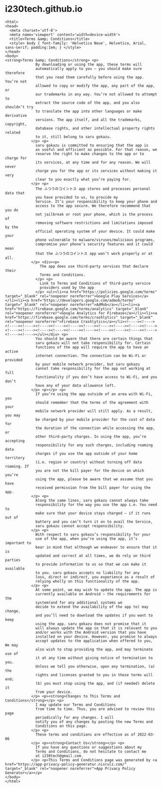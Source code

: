 # i230tech.github.io
<!DOCTYPE html>
    <html>
    <head>
      <meta charset='utf-8'>
      <meta name='viewport' content='width=device-width'>
      <title>Terms &amp; Conditions</title>
      <style> body { font-family: 'Helvetica Neue', Helvetica, Arial, sans-serif; padding:1em; } </style>
    </head>
    <body>
    <strong>Terms &amp; Conditions</strong> <p>
                  By downloading or using the app, these terms will
                  automatically apply to you – you should make sure therefore
                  that you read them carefully before using the app. You’re not
                  allowed to copy or modify the app, any part of the app, or
                  our trademarks in any way. You’re not allowed to attempt to
                  extract the source code of the app, and you also shouldn’t try
                  to translate the app into other languages or make derivative
                  versions. The app itself, and all the trademarks, copyright,
                  database rights, and other intellectual property rights related
                  to it, still belong to saru gokazu.
                </p> <p>
                  saru gokazu is committed to ensuring that the app is
                  as useful and efficient as possible. For that reason, we
                  reserve the right to make changes to the app or to charge for
                  its services, at any time and for any reason. We will never
                  charge you for the app or its services without making it very
                  clear to you exactly what you’re paying for.
                </p> <p>
                  The ふつうのコイントス app stores and processes personal data that
                  you have provided to us, to provide my
                  Service. It’s your responsibility to keep your phone and
                  access to the app secure. We therefore recommend that you do
                  not jailbreak or root your phone, which is the process of
                  removing software restrictions and limitations imposed by the
                  official operating system of your device. It could make your
                  phone vulnerable to malware/viruses/malicious programs,
                  compromise your phone’s security features and it could mean
                  that the ふつうのコイントス app won’t work properly or at all.
                </p> <div><p>
                    The app does use third-party services that declare their
                    Terms and Conditions.
                  </p> <p>
                    Link to Terms and Conditions of third-party service
                    providers used by the app
                  </p> <ul><li><a href="https://policies.google.com/terms" target="_blank" rel="noopener noreferrer">Google Play Services</a></li><li><a href="https://developers.google.com/admob/terms" target="_blank" rel="noopener noreferrer">AdMob</a></li><li><a href="https://firebase.google.com/terms/analytics" target="_blank" rel="noopener noreferrer">Google Analytics for Firebase</a></li><li><a href="https://firebase.google.com/terms/crashlytics" target="_blank" rel="noopener noreferrer">Firebase Crashlytics</a></li><!----><!----><!----><!----><!----><!----><!----><!----><!----><!----><!----><!----><!----><!----><!----><!----><!----><!----><!----><!----><!----><!----><!----><!----></ul></div> <p>
                  You should be aware that there are certain things that
                  saru gokazu will not take responsibility for. Certain
                  functions of the app will require the app to have an active
                  internet connection. The connection can be Wi-Fi or provided
                  by your mobile network provider, but saru gokazu
                  cannot take responsibility for the app not working at full
                  functionality if you don’t have access to Wi-Fi, and you don’t
                  have any of your data allowance left.
                </p> <p></p> <p>
                  If you’re using the app outside of an area with Wi-Fi, you
                  should remember that the terms of the agreement with your
                  mobile network provider will still apply. As a result, you may
                  be charged by your mobile provider for the cost of data for
                  the duration of the connection while accessing the app, or
                  other third-party charges. In using the app, you’re accepting
                  responsibility for any such charges, including roaming data
                  charges if you use the app outside of your home territory
                  (i.e. region or country) without turning off data roaming. If
                  you are not the bill payer for the device on which you’re
                  using the app, please be aware that we assume that you have
                  received permission from the bill payer for using the app.
                </p> <p>
                  Along the same lines, saru gokazu cannot always take
                  responsibility for the way you use the app i.e. You need to
                  make sure that your device stays charged – if it runs out of
                  battery and you can’t turn it on to avail the Service,
                  saru gokazu cannot accept responsibility.
                </p> <p>
                  With respect to saru gokazu’s responsibility for your
                  use of the app, when you’re using the app, it’s important to
                  bear in mind that although we endeavor to ensure that it is
                  updated and correct at all times, we do rely on third parties
                  to provide information to us so that we can make it available
                  to you. saru gokazu accepts no liability for any
                  loss, direct or indirect, you experience as a result of
                  relying wholly on this functionality of the app.
                </p> <p>
                  At some point, we may wish to update the app. The app is
                  currently available on Android – the requirements for the 
                  system(and for any additional systems we
                  decide to extend the availability of the app to) may change,
                  and you’ll need to download the updates if you want to keep
                  using the app. saru gokazu does not promise that it
                  will always update the app so that it is relevant to you
                  and/or works with the Android version that you have
                  installed on your device. However, you promise to always
                  accept updates to the application when offered to you, We may
                  also wish to stop providing the app, and may terminate use of
                  it at any time without giving notice of termination to you.
                  Unless we tell you otherwise, upon any termination, (a) the
                  rights and licenses granted to you in these terms will end;
                  (b) you must stop using the app, and (if needed) delete it
                  from your device.
                </p> <p><strong>Changes to This Terms and Conditions</strong></p> <p>
                  I may update our Terms and Conditions
                  from time to time. Thus, you are advised to review this page
                  periodically for any changes. I will
                  notify you of any changes by posting the new Terms and
                  Conditions on this page.
                </p> <p>
                  These terms and conditions are effective as of 2022-03-06
                </p> <p><strong>Contact Us</strong></p> <p>
                  If you have any questions or suggestions about my
                  Terms and Conditions, do not hesitate to contact me
                  at i230tech@gmail.com.
                </p> <p>This Terms and Conditions page was generated by <a href="https://app-privacy-policy-generator.nisrulz.com/" target="_blank" rel="noopener noreferrer">App Privacy Policy Generator</a></p>
    </body>
    </html>
